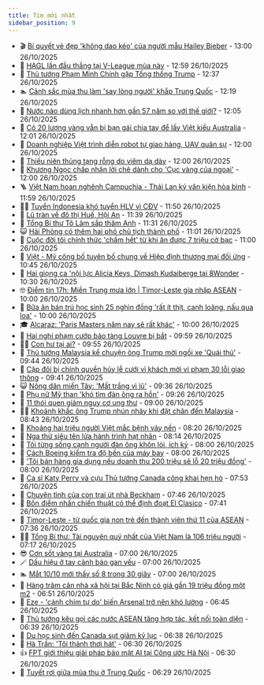 ```yaml
---
title: Tim mới nhất
sidebar_position: 9
---
```


<!-- vnexpress-tin-moi-nhat:START -->
- 🎬 [Bí quyết vẻ đẹp &#39;không dao kéo&#39; của người mẫu Hailey Bieber](https://vnexpress.net/bi-quyet-ve-dep-khong-dao-keo-cua-nguoi-mau-hailey-bieber-4955896.html) - 13:00 26/10/2025
- 🐎 [HAGL lần đầu thắng tại V-League mùa này](https://vnexpress.net/hagl-lan-dau-thang-tai-v-league-mua-nay-4955994.html) - 12:59 26/10/2025
- 🦍 [Thủ tướng Phạm Minh Chính gặp Tổng thống Trump](https://vnexpress.net/thu-tuong-pham-minh-chinh-gap-tong-thong-trump-4955987.html) - 12:37 26/10/2025
- 🏊 [Cảnh sắc mùa thu làm &#39;say lòng người&#39; khắp Trung Quốc](https://vnexpress.net/canh-sac-mua-thu-lam-say-long-nguoi-khap-trung-quoc-4955918.html) - 12:19 26/10/2025
- 🎊 [Nước nào dùng lịch nhanh hơn gần 57 năm so với thế giới?](https://vnexpress.net/nuoc-nao-dung-lich-nhanh-hon-gan-57-nam-so-voi-the-gioi-4955986.html) - 12:05 26/10/2025
- 🎃 [Có 20 lượng vàng vẫn bị bạn gái chia tay để lấy Việt kiều Australia](https://vnexpress.net/co-20-luong-vang-van-bi-ban-gai-chia-tay-de-lay-viet-kieu-australia-4955942.html) - 12:01 26/10/2025
- 🧰 [Doanh nghiệp Việt trình diễn robot tự giao hàng, UAV quân sự](https://vnexpress.net/doanh-nghiep-viet-trinh-dien-robot-tu-giao-hang-uav-quan-su-4955920.html) - 12:00 26/10/2025
- 🔭 [Thiếu niên thủng tạng rỗng do viêm dạ dày](https://vnexpress.net/thieu-nien-thung-tang-rong-do-viem-da-day-4955858.html) - 12:00 26/10/2025
- 🫶 [Khương Ngọc chấp nhận lời chê dành cho &#39;Cục vàng của ngoại&#39;](https://vnexpress.net/khuong-ngoc-chap-nhan-loi-che-danh-cho-cuc-vang-cua-ngoai-4952261.html) - 12:00 26/10/2025
- 🪜 [Việt Nam hoan nghênh Campuchia - Thái Lan ký văn kiện hòa bình](https://vnexpress.net/viet-nam-hoan-nghenh-campuchia-thai-lan-ky-van-kien-hoa-binh-4955974.html) - 11:59 26/10/2025
- 👨‍🏫 [Tuyển Indonesia khó tuyển HLV vì CĐV](https://vnexpress.net/tuyen-indonesia-kho-tuyen-hlv-vi-cdv-4955988.html) - 11:50 26/10/2025
- 🎊 [Lũ tràn về đô thị Huế, Hội An](https://vnexpress.net/lu-tran-ve-do-thi-hue-hoi-an-4955977.html) - 11:39 26/10/2025
- 🎊 [Tổng Bí thư Tô Lâm sắp thăm Anh](https://vnexpress.net/tong-bi-thu-to-lam-sap-tham-anh-4955978.html) - 11:31 26/10/2025
- 😺 [Hải Phòng có thêm hai phó chủ tịch thành phố](https://vnexpress.net/hai-phong-co-them-hai-pho-chu-tich-thanh-pho-4955969.html) - 11:01 26/10/2025
- 🐘 [Cuộc đời tôi chính thức &#39;chấm hết&#39; từ khi ăn được 7 triệu cờ bạc](https://vnexpress.net/cuoc-doi-toi-chinh-thuc-cham-het-tu-khi-an-duoc-7-trieu-co-bac-4955872.html) - 11:00 26/10/2025
- 🌁 [Việt - Mỹ công bố tuyên bố chung về Hiệp định thương mại đối ứng](https://vnexpress.net/viet-my-cong-bo-tuyen-bo-chung-ve-hiep-dinh-thuong-mai-doi-ung-4955976.html) - 10:45 26/10/2025
- 🐲 [Hai giọng ca &#39;nội lực Alicia Keys, Dimash Kudaiberge tại 8Wonder](https://vnexpress.net/hai-giong-ca-noi-luc-alicia-keys-dimash-kudaiberge-tai-8wonder-4955963.html) - 10:30 26/10/2025
- 🤓 [Điểm tin 17h: Miền Trung mưa lớn | Timor-Leste gia nhập ASEAN](https://vnexpress.net/diem-tin-17h-mien-trung-mua-lon-timor-leste-gia-nhap-asean-4955966.html) - 10:00 26/10/2025
- 💪 [Bữa ăn bán trú học sinh 25 nghìn đồng &#39;rất ít thịt, canh loãng, nấu qua loa&#39;](https://vnexpress.net/bua-an-ban-tru-hoc-sinh-25-nghin-dong-rat-it-thit-canh-loang-nau-qua-loa-4955946.html) - 10:00 26/10/2025
- 🎓 [Alcaraz: &#39;Paris Masters năm nay sẽ rất khác&#39;](https://vnexpress.net/alcaraz-paris-masters-nam-nay-se-rat-khac-4955943.html) - 10:00 26/10/2025
- 🫣 [Hai nghi phạm cướp bảo tàng Louvre bị bắt](https://vnexpress.net/hai-nghi-pham-cuop-bao-tang-louvre-bi-bat-4955961.html) - 09:59 26/10/2025
- 🧑‍💻 [Con hư tại ai?](https://vnexpress.net/con-hu-tai-ai-4955965.html) - 09:55 26/10/2025
- 🐲 [Thủ tướng Malaysia kể chuyện ông Trump mời ngồi xe &#39;Quái thú&#39;](https://vnexpress.net/thu-tuong-malaysia-ke-chuyen-ong-trump-moi-ngoi-xe-quai-thu-4955954.html) - 09:44 26/10/2025
- 🌝 [Cặp đôi bị chính quyền hủy lễ cưới vì khách mời vi phạm 30 lỗi giao thông](https://vnexpress.net/cap-doi-bi-chinh-quyen-huy-le-cuoi-vi-khach-moi-vi-pham-30-loi-giao-thong-4955958.html) - 09:41 26/10/2025
- 😺 [Nông dân miền Tây: &#39;Mất trắng vì lũ&#39;](https://vnexpress.net/nong-dan-mien-tay-mat-trang-vi-lu-4955957.html) - 09:36 26/10/2025
- 🐎 [Phụ nữ Mỹ than &#39;khó tìm đàn ông ra hồn&#39;](https://vnexpress.net/phu-nu-my-than-kho-tim-dan-ong-ra-hon-4954116.html) - 09:26 26/10/2025
- 🎡 [11 thói quen giảm nguy cơ ung thư](https://vnexpress.net/11-thoi-quen-giam-nguy-co-ung-thu-4953620.html) - 09:00 26/10/2025
- 👨‍🏫 [Khoảnh khắc ông Trump nhún nhảy khi đặt chân đến Malaysia](https://vnexpress.net/khoanh-khac-ong-trump-nhun-nhay-khi-dat-chan-den-malaysia-4955947.html) - 08:43 26/10/2025
- 🦆 [Khoảng hai triệu người Việt mắc bệnh vảy nến](https://vnexpress.net/khoang-hai-trieu-nguoi-viet-mac-benh-vay-nen-4955914.html) - 08:20 26/10/2025
- 🚦 [Nga thử siêu tên lửa hành trình hạt nhân](https://vnexpress.net/nga-thu-sieu-ten-lua-hanh-trinh-hat-nhan-4955941.html) - 08:14 26/10/2025
- 💫 [Tôi từng sống cạnh người đàn ông khôn lỏi, ích kỷ](https://vnexpress.net/toi-tung-song-canh-nguoi-dan-ong-khon-loi-ich-ky-4955930.html) - 08:00 26/10/2025
- 🎉 [Cách Boeing kiểm tra độ bền của máy bay](https://vnexpress.net/cach-boeing-kiem-tra-do-ben-cua-may-bay-4955910.html) - 08:00 26/10/2025
- 🌋 [&#39;Tôi bán hàng gia dụng nếu doanh thu 200 triệu sẽ lỗ 20 triệu đồng&#39;](https://vnexpress.net/bo-thue-khoan-ho-kinh-doanh-ban-hang-gia-dung-loi-40-trieu-da-dong-thue-4955862.html) - 08:00 26/10/2025
- 🤖 [Ca sĩ Katy Perry và cựu Thủ tướng Canada công khai hẹn hò](https://vnexpress.net/ca-si-katy-perry-va-cuu-thu-tuong-canada-cong-khai-hen-ho-4955939.html) - 07:53 26/10/2025
- 🦏 [Chuyện tình của con trai út nhà Beckham](https://vnexpress.net/chuyen-tinh-cua-con-trai-ut-nha-beckham-4955854.html) - 07:46 26/10/2025
- 🦩 [Bốn điểm nhấn chiến thuật có thể định đoạt El Clasico](https://vnexpress.net/bon-diem-nhan-chien-thuat-co-the-dinh-doat-el-clasico-4955945.html) - 07:41 26/10/2025
- 👺 [Timor-Leste - từ quốc gia non trẻ đến thành viên thứ 11 của ASEAN](https://vnexpress.net/timor-leste-tu-quoc-gia-non-tre-den-thanh-vien-thu-11-cua-asean-4955890.html) - 07:36 26/10/2025
- 🧑‍🏫 [Tổng Bí thư: Tài nguyên quý nhất của Việt Nam là 106 triệu người](https://vnexpress.net/tong-bi-thu-tai-nguyen-quy-nhat-cua-viet-nam-la-106-trieu-nguoi-4955927.html) - 07:17 26/10/2025
- 😎 [Cơn sốt vàng tại Australia](https://vnexpress.net/con-sot-vang-tai-australia-4955893.html) - 07:00 26/10/2025
- 🪄 [Dấu hiệu ở tay cảnh báo gan yếu](https://vnexpress.net/dau-hieu-o-tay-canh-bao-gan-yeu-4954998.html) - 07:00 26/10/2025
- 🏊 [Mắt 10/10 mới thấy số 8 trong 30 giây](https://vnexpress.net/cau-do-iq-thu-tai-tinh-mat-ban-co-tim-ra-con-so-8-giua-bien-ky-tu-khong-4954835.html) - 07:00 26/10/2025
- 💃 [Hàng trăm căn nhà xã hội tại Bắc Ninh có giá gần 19 triệu đồng một m2](https://vnexpress.net/hang-tram-can-nha-xa-hoi-tai-bac-ninh-co-gia-gan-19-trieu-dong-mot-m2-4955932.html) - 06:51 26/10/2025
- 🦆 [Eze - &#39;cánh chim tự do&#39; biến Arsenal trở nên khó lường](https://vnexpress.net/eze-canh-chim-tu-do-bien-arsenal-tro-nen-kho-luong-4955934.html) - 06:45 26/10/2025
- 🎊 [Thủ tướng kêu gọi các nước ASEAN tăng hợp tác, kết nối toàn diện](https://vnexpress.net/thu-tuong-keu-goi-cac-nuoc-asean-tang-hop-tac-ket-noi-toan-dien-4955923.html) - 06:39 26/10/2025
- 👺 [Du học sinh đến Canada sụt giảm kỷ lục](https://vnexpress.net/du-hoc-sinh-den-canada-sut-giam-ky-luc-4955846.html) - 06:38 26/10/2025
- 🎡 [Hà Trần: &#39;Tôi thảnh thơi hát&#39;](https://vnexpress.net/ha-tran-toi-thanh-thoi-hat-4955877.html) - 06:30 26/10/2025
- 👍 [FPT giới thiệu giải pháp bảo mật AI tại Công ước Hà Nội](https://vnexpress.net/fpt-gioi-thieu-giai-phap-bao-mat-ai-tai-cong-uoc-ha-noi-4955931.html) - 06:30 26/10/2025
- 🐎 [Tuyết rơi giữa mùa thu ở Trung Quốc](https://vnexpress.net/tuyet-roi-giua-mua-thu-o-trung-quoc-4955908.html) - 06:29 26/10/2025<!-- vnexpress-tin-moi-nhat:END -->
